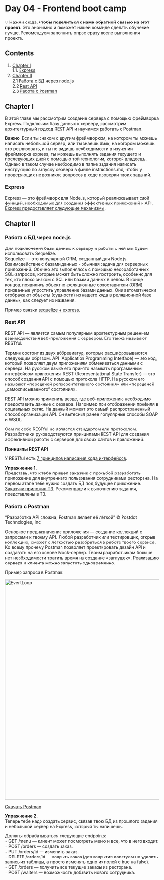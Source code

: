 #  Day 04 - Frontend boot camp

💡 [Нажми сюда](https://new.oprosso.net/p/4cb31ec3f47a4596bc758ea1861fb624), **чтобы поделиться с нами обратной связью на этот проект**. Это анонимно и поможет нашей команде сделать обучение лучше. Рекомендуем заполнить опрос сразу после выполнения проекта.

## Contents

1. [Chapter I](#chapter-i) \
   1.1. [Express](#express) 
2. [Chapter II](#chapter-ii) \
   2.1 [Работа с БД через node.js](#работа-с-бд-через-nodejs) \
   2.2 [Rest API](#rest-api) \
   2.3 [Работа с Postman](#работа-с-Postman) 



## Chapter I
В этой главе мы рассмотрим создание сервера с помощью фреймворка Express. Подключим базу данных к серверу, рассмотрим архитектурный подход REST API и научимся работать с Postman. 

**Важно!**
Если ты знаком с другим фреймворком, на котором ты можешь написать небольшой сервер, или ты знаешь язык, на котором можешь это реализовать, и ты не видишь необходимости в изучении фреймворка express, ты можешь выполнять задания текущего и последующих дней с помощью той технологии, которой владеешь. Однако в таком случае необходимо в папке задания написать инструкцию по запуску сервера в файле instructions.md, чтобы у проверяющих не возникло вопросов в ходе проверки твоих заданий.

### Express
Express — это фреймворк для Node.js, который реализовывает слой функций, необходимых для создания эффективных приложений и API.
[Express предоставляет следующие механизмы](./materials/Express.md).

## Chapter II

### Работа с БД через node.js

Для подключения базы данных к серверу и работы с ней мы будем использовать Sequelize. \
Sequelize — это популярный ORM, созданный для Node.js. \
Взаимодействие с базами данных - обычная задача для серверных приложений. Обычно это выполнялось с помощью необработанных SQL-запросов, которые может быть сложно построить, особенно для тех, кто плохо знаком с SQL или базами данных в целом.
В конце концов, появились объектно-реляционные сопоставители (ORM), призванные упростить управление базами данных. Они автоматически отображают объекты (сущности) из нашего кода в реляционной базе данных, как следует из названия.

Пример связки [sequelize + express](https://github.com/sequelize/express-example/tree/master/express-main-example/express).

### Rest API

REST API — является самым популярным архитектурным решением взаимодействия веб-приложения с сервером. Его также называют RESTful.

Термин состоит из двух аббревиатур, которые расшифровываются следующим образом. API (Application Programming Interface) — это код, который позволяет двум приложениям обмениваться данными с сервера. На русском языке его принято называть программным интерфейсом приложения. REST (Representational State Transfer) — это способ создания API с помощью протокола HTTP. На русском его называют «передачей репрезентативного состояния» или «передачей „самоописываемого“ состояния».

REST API можно применить везде, где веб-приложению необходимо предоставить данные с сервера. Например при отображении профиля в социальных сетях. На данный момент это самый распространенный способ организации API. Он вытеснил ранее популярные способы SOAP и WSDL.

Сам по себе RESTful не является стандартом или протоколом. Разработчики руководствуются принципами REST API для создания эффективной работы с серверов для своих сайтов и приложений.

**Принципы REST API**

У RESTful есть [7 принципов написания кода интерфейсов](./materials/Restful.md).

**Упражнение 1.** \
Представь, что к тебе пришел заказчик с просьбой разработать приложение для внутреннего пользования сотрудниками ресторана. На первом этапе тебе нужно создать БД под будущее приложение. [Заказчик приложил ТЗ](./src/chapter_2/Exercise_1.md). Рекомендации к выполнению задания, представлены в ТЗ.
### Работа с Postman

“Разработка API сложна, Postman делает её лёгкой” © Postdot Technologies, Inc

Основное предназначение приложения — создание коллекций с запросами к твоему API. Любой разработчик или тестировщик, открыв коллекцию, сможет с лёгкостью разобраться в работе твоего сервиса. Ко всему прочему Postman позволяет проектировать дизайн API и создавать на его основе Mock-сервер. Твоим разработчикам больше нет необходимости тратить время на создание «заглушек». Реализацию сервера и клиента можно запустить одновременно.

Пример запроса в Postman:

<img width="721" alt="EventLoop" src="https://user-images.githubusercontent.com/48245816/170867197-d13e35ed-a54d-4735-b5e7-fbc74a9cae88.jpg">


[Скачать Postman](https://www.postman.com)

**Упражнение 2.** \
Теперь тебе надо создать сервис, связав твою БД из прошлого задания и небольшой сервер на Express, который ты напишешь. 

Должны обрабатываться следующие endpoints: \
`-` GET /menu — клиент может посмотреть меню и все, что в него входит. \
`-` POST /orders — создать заказ. \
`-` PUT /orders/id — изменить заказ. \
`-` DELETE /orders/id — закрыть заказ (для закрытия советуем не удалять запись из таблицы, а просто изменять одно из полей с true на false). \
`-` GET /orders — получить все текущие заказы из ресторана. \
`-` POST /waiters —  возможность добавить нового сотрудника.

